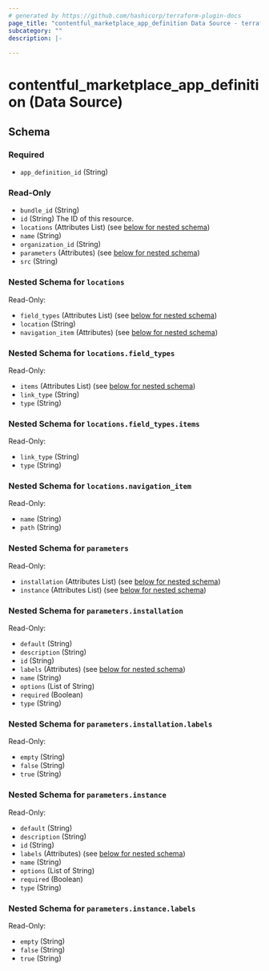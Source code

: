 ```yaml
---
# generated by https://github.com/hashicorp/terraform-plugin-docs
page_title: "contentful_marketplace_app_definition Data Source - terraform-provider-contentful"
subcategory: ""
description: |-
  
---
```


# contentful_marketplace_app_definition (Data Source)





<!-- schema generated by tfplugindocs -->
## Schema

### Required

- `app_definition_id` (String)

### Read-Only

- `bundle_id` (String)
- `id` (String) The ID of this resource.
- `locations` (Attributes List) (see [below for nested schema](#nestedatt--locations))
- `name` (String)
- `organization_id` (String)
- `parameters` (Attributes) (see [below for nested schema](#nestedatt--parameters))
- `src` (String)

<a id="nestedatt--locations"></a>
### Nested Schema for `locations`

Read-Only:

- `field_types` (Attributes List) (see [below for nested schema](#nestedatt--locations--field_types))
- `location` (String)
- `navigation_item` (Attributes) (see [below for nested schema](#nestedatt--locations--navigation_item))

<a id="nestedatt--locations--field_types"></a>
### Nested Schema for `locations.field_types`

Read-Only:

- `items` (Attributes List) (see [below for nested schema](#nestedatt--locations--field_types--items))
- `link_type` (String)
- `type` (String)

<a id="nestedatt--locations--field_types--items"></a>
### Nested Schema for `locations.field_types.items`

Read-Only:

- `link_type` (String)
- `type` (String)



<a id="nestedatt--locations--navigation_item"></a>
### Nested Schema for `locations.navigation_item`

Read-Only:

- `name` (String)
- `path` (String)



<a id="nestedatt--parameters"></a>
### Nested Schema for `parameters`

Read-Only:

- `installation` (Attributes List) (see [below for nested schema](#nestedatt--parameters--installation))
- `instance` (Attributes List) (see [below for nested schema](#nestedatt--parameters--instance))

<a id="nestedatt--parameters--installation"></a>
### Nested Schema for `parameters.installation`

Read-Only:

- `default` (String)
- `description` (String)
- `id` (String)
- `labels` (Attributes) (see [below for nested schema](#nestedatt--parameters--installation--labels))
- `name` (String)
- `options` (List of String)
- `required` (Boolean)
- `type` (String)

<a id="nestedatt--parameters--installation--labels"></a>
### Nested Schema for `parameters.installation.labels`

Read-Only:

- `empty` (String)
- `false` (String)
- `true` (String)



<a id="nestedatt--parameters--instance"></a>
### Nested Schema for `parameters.instance`

Read-Only:

- `default` (String)
- `description` (String)
- `id` (String)
- `labels` (Attributes) (see [below for nested schema](#nestedatt--parameters--instance--labels))
- `name` (String)
- `options` (List of String)
- `required` (Boolean)
- `type` (String)

<a id="nestedatt--parameters--instance--labels"></a>
### Nested Schema for `parameters.instance.labels`

Read-Only:

- `empty` (String)
- `false` (String)
- `true` (String)


